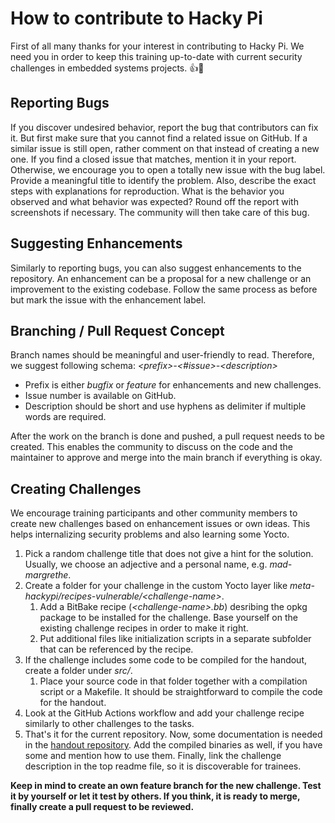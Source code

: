 # How to contribute to Hacky Pi
First of all many thanks for your interest in contributing to Hacky Pi. We need you in order to keep this training up-to-date with current security challenges in embedded systems projects. :+1::tada:


## Reporting Bugs
If you discover undesired behavior, report the bug that contributors can fix it. But first make sure that you cannot find a related issue on GitHub. If a similar issue is still open, rather comment on that instead of creating a new one. If you find a closed issue that matches, mention it in your report. Otherwise, we encourage you to open a totally new issue with the bug label. Provide a meaningful title to identify the problem. Also, describe the exact steps with explanations for reproduction. What is the behavior you observed and what behavior was expected? Round off the report with screenshots if necessary. The community will then take care of this bug.


## Suggesting Enhancements
Similarly to reporting bugs, you can also suggest enhancements to the repository. An enhancement can be a proposal for a new challenge or an improvement to the existing codebase. Follow the same process as before but mark the issue with the enhancement label.


## Branching / Pull Request Concept
Branch names should be meaningful and user-friendly to read. Therefore, we suggest following schema: *\<prefix\>-\<#issue\>-\<description\>*

- Prefix is either *bugfix* or *feature* for enhancements and new challenges.
- Issue number is available on GitHub.
- Description should be short and use hyphens as delimiter if multiple words are required.

After the work on the branch is done and pushed, a pull request needs to be created. This enables the community to discuss on the code and the maintainer to approve and merge into the main branch if everything is okay.


## Creating Challenges
We encourage training participants and other community members to create new challenges based on enhancement issues or own ideas. This helps internalizing security problems and also learning some Yocto.

1. Pick a random challenge title that does not give a hint for the solution. Usually, we choose an adjective and a personal name, e.g. *mad-margrethe*.
1. Create a folder for your challenge in the custom Yocto layer like *meta-hackypi/recipes-vulnerable/\<challenge-name\>*.
    1. Add a BitBake recipe (*\<challenge-name\>.bb*) desribing the opkg package to be installed for the challenge. Base yourself on the existing challenge recipes in order to make it right.
    1. Put additional files like initialization scripts in a separate subfolder that can be referenced by the recipe.
1. If the challenge includes some code to be compiled for the handout, create a folder under *src/*.
    1. Place your source code in that folder together with a compilation script or a Makefile. It should be straightforward to compile the code for the handout.
1. Look at the GitHub Actions workflow and add your challenge recipe similarly to other challenges to the tasks.
1. That's it for the current repository. Now, some documentation is needed in the [handout repository](https://github.com/nimarty/hackypi-handout). Add the compiled binaries as well, if you have some and mention how to use them. Finally, link the challenge description in the top readme file, so it is discoverable for trainees.

**Keep in mind to create an own feature branch for the new challenge. Test it by yourself or let it test by others. If you think, it is ready to merge, finally create a pull request to be reviewed.**
